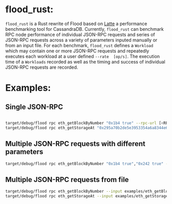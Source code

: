 # flood_rust:
`flood_rust` is a Rust rewrite of Flood based on [Latte]() a performance benchmarking tool for CassandraDB. Currently, `flood_rust` can benchmark RPC node performance of individual JSON-RPC requests and series of JSON-RPC requests across a variety of parameters inputed manually or from an input file. For each benchmark, `flood_rust` defines a `Workload` which may contain one or more JSON-RPC requests and repeatedly executes each workload at a user defined `--rate  [op/s]`. The execution time of a `Workloads` recorded as well as the timing and success of individual JSON-RPC requests are recorded.

# Examples:

## Single JSON-RPC
```bash

target/debug/flood rpc eth_getBlockByNumber "0x1b4 true" --rpc-url [<RPC_URL>..] --rate 100
target/debug/flood rpc eth_getStorageAt "0x295a70b2de5e3953354a6a8344e616ed314d7251 0x0 latest" --rpc-url [<RPC_URL>..] --rate 100

```

## Multiple JSON-RPC requests with different parameters
```bash
target/debug/flood rpc eth_getBlockByNumber "0x1b4 true","0x242 true" --rpc-url [<RPC_URL>..] --rate 100
```

## Multiple JSON-RPC requests from file
```bash
target/debug/flood rpc eth_getBlockByNumber --input examples/eth_getBlockByNumber.txt --rpc-url [<RPC_URL>..] --rate 100
target/debug/flood rpc eth_getStorageAt --input examples/eth_getStorageAt.txt --rpc-url [<RPC_URL>..] --rate 100
```